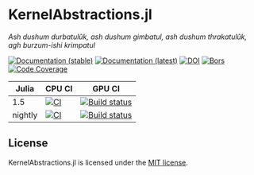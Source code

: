 KernelAbstractions.jl
==============
*Ash dushum durbatulûk, ash dushum gimbatul, ash dushum thrakatulûk, agh burzum-ishi krimpatul*

[![Documentation (stable)][docs-stable-img]][docs-stable-url]
[![Documentation (latest)][docs-latest-img]][docs-latest-url]
[![DOI][doi-img]][doi-url]
[![Bors][bors-img]][bors-url]
[![Code Coverage][codecov-img]][codecov-url]

| Julia   | CPU CI                                              | GPU CI                                                                    |
| ------- | --------------------------------------------------- | ------------------------------------------------------------------------  |
| 1.5     | [![CI][ci-img]][ci-url]                             | [![Build status][buildkite-julia1-img]][buildkite-julia1-url]             |
| nightly | [![CI][ci-julia-nightly-img]][ci-julia-nightly-url] | [![Build status][buildkite-julianightly-img]][buildkite-julianightly-url] |

[docs-stable-img]: https://img.shields.io/badge/docs-stable-blue.svg
[docs-stable-url]: https://juliagpu.github.io/KernelAbstractions.jl/stable
[docs-latest-img]: https://img.shields.io/badge/docs-dev-blue.svg
[docs-latest-url]: https://juliagpu.github.io/KernelAbstractions.jl/dev
[doi-img]: https://zenodo.org/badge/237471203.svg
[doi-url]: https://zenodo.org/badge/latestdoi/237471203
[bors-img]: https://bors.tech/images/badge_small.svg
[bors-url]: https://app.bors.tech/repositories/23203
[codecov-img]: https://codecov.io/gh/JuliaHealth/FHIRClient.jl/branch/master/graph/badge.svg
[codecov-url]: https://codecov.io/gh/JuliaHealth/FHIRClient.jl
[ci-img]: https://github.com/JuliaGPU/KernelAbstractions.jl/workflows/CI/badge.svg
[ci-url]: https://github.com/JuliaGPU/KernelAbstractions.jl/actions?query=workflow%3ACI
[ci-julia-nightly-img]: https://github.com/JuliaGPU/KernelAbstractions.jl/workflows/CI%20(Julia%20nightly)/badge.svg
[ci-julia-nightly-url]: https://github.com/JuliaGPU/KernelAbstractions.jl/actions?query=workflow%3A%22CI+%28Julia+nightly%29%22
[buildkite-julia1-img]: https://badge.buildkite.com/1509baa1122772e8ec377463a6c188753d35b8fcec300a658e.svg?branch=master&step=Julia%201.5
[buildkite-julia1-url]: https://buildkite.com/julialang/kernelabstractions-dot-jl
[buildkite-julianightly-img]: https://badge.buildkite.com/1509baa1122772e8ec377463a6c188753d35b8fcec300a658e.svg?branch=master&step=Julia%20nightly
[buildkite-julianightly-url]: https://buildkite.com/julialang/kernelabstractions-dot-jl

License
-------

KernelAbstractions.jl is licensed under the [MIT license](LICENSE.md).

